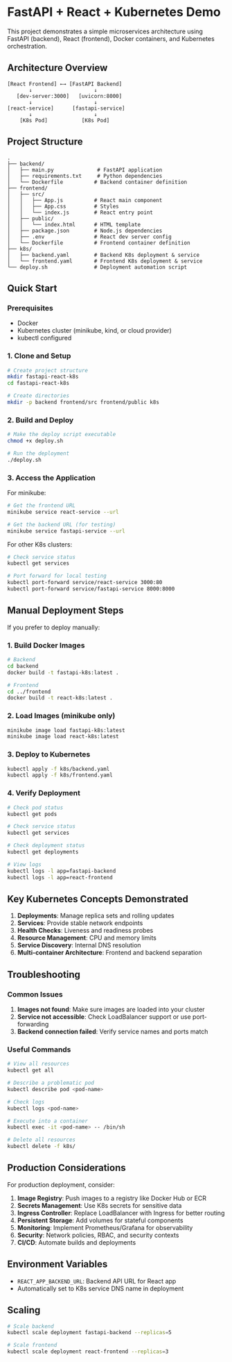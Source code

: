 # FastAPI + React + Kubernetes Demo

This project demonstrates a simple microservices architecture using FastAPI (backend), React (frontend), Docker containers, and Kubernetes orchestration.

## Architecture Overview

```
[React Frontend] ←→ [FastAPI Backend]
       ↓                    ↓
   [dev-server:3000]   [uvicorn:8000]
       ↓                    ↓
[react-service]      [fastapi-service]
       ↓                    ↓
    [K8s Pod]           [K8s Pod]
```

## Project Structure

```
.
├── backend/
│   ├── main.py              # FastAPI application
│   ├── requirements.txt     # Python dependencies
│   └── Dockerfile          # Backend container definition
├── frontend/
│   ├── src/
│   │   ├── App.js          # React main component
│   │   ├── App.css         # Styles
│   │   └── index.js        # React entry point
│   ├── public/
│   │   └── index.html      # HTML template
│   ├── package.json        # Node.js dependencies
│   ├── .env                # React dev server config
│   └── Dockerfile          # Frontend container definition
├── k8s/
│   ├── backend.yaml        # Backend K8s deployment & service
│   └── frontend.yaml       # Frontend K8s deployment & service
└── deploy.sh               # Deployment automation script
```

## Quick Start

### Prerequisites

- Docker
- Kubernetes cluster (minikube, kind, or cloud provider)
- kubectl configured

### 1. Clone and Setup

```bash
# Create project structure
mkdir fastapi-react-k8s
cd fastapi-react-k8s

# Create directories
mkdir -p backend frontend/src frontend/public k8s
```

### 2. Build and Deploy

```bash
# Make the deploy script executable
chmod +x deploy.sh

# Run the deployment
./deploy.sh
```

### 3. Access the Application

For minikube:
```bash
# Get the frontend URL
minikube service react-service --url

# Get the backend URL (for testing)
minikube service fastapi-service --url
```

For other K8s clusters:
```bash
# Check service status
kubectl get services

# Port forward for local testing
kubectl port-forward service/react-service 3000:80
kubectl port-forward service/fastapi-service 8000:8000
```

## Manual Deployment Steps

If you prefer to deploy manually:

### 1. Build Docker Images

```bash
# Backend
cd backend
docker build -t fastapi-k8s:latest .

# Frontend
cd ../frontend
docker build -t react-k8s:latest .
```

### 2. Load Images (minikube only)

```bash
minikube image load fastapi-k8s:latest
minikube image load react-k8s:latest
```

### 3. Deploy to Kubernetes

```bash
kubectl apply -f k8s/backend.yaml
kubectl apply -f k8s/frontend.yaml
```

### 4. Verify Deployment

```bash
# Check pod status
kubectl get pods

# Check service status
kubectl get services

# Check deployment status
kubectl get deployments

# View logs
kubectl logs -l app=fastapi-backend
kubectl logs -l app=react-frontend
```

## Key Kubernetes Concepts Demonstrated

1. **Deployments**: Manage replica sets and rolling updates
2. **Services**: Provide stable network endpoints
3. **Health Checks**: Liveness and readiness probes
4. **Resource Management**: CPU and memory limits
5. **Service Discovery**: Internal DNS resolution
6. **Multi-container Architecture**: Frontend and backend separation

## Troubleshooting

### Common Issues

1. **Images not found**: Make sure images are loaded into your cluster
2. **Service not accessible**: Check LoadBalancer support or use port-forwarding
3. **Backend connection failed**: Verify service names and ports match

### Useful Commands

```bash
# View all resources
kubectl get all

# Describe a problematic pod
kubectl describe pod <pod-name>

# Check logs
kubectl logs <pod-name>

# Execute into a container
kubectl exec -it <pod-name> -- /bin/sh

# Delete all resources
kubectl delete -f k8s/
```

## Production Considerations

For production deployment, consider:

1. **Image Registry**: Push images to a registry like Docker Hub or ECR
2. **Secrets Management**: Use K8s secrets for sensitive data
3. **Ingress Controller**: Replace LoadBalancer with Ingress for better routing
4. **Persistent Storage**: Add volumes for stateful components
5. **Monitoring**: Implement Prometheus/Grafana for observability
6. **Security**: Network policies, RBAC, and security contexts
7. **CI/CD**: Automate builds and deployments

## Environment Variables

- `REACT_APP_BACKEND_URL`: Backend API URL for React app
- Automatically set to K8s service DNS name in deployment

## Scaling

```bash
# Scale backend
kubectl scale deployment fastapi-backend --replicas=5

# Scale frontend
kubectl scale deployment react-frontend --replicas=3
```